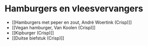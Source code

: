 # Hamburgers en vleesvervangers
- [[Hamburgers met peper en zout, André Woertink (Crisp)]]
- [[Vegan hamburger, Van Koolen (Crisp)]]
- [[Kipburger (Crisp)]]
- [[Duitse biefstuk (Crisp)]]